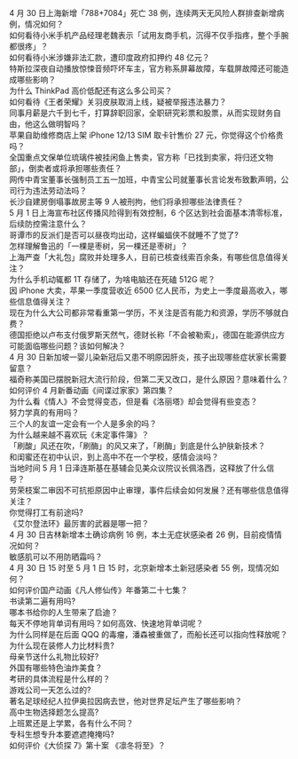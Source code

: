 4 月 30 日上海新增「788+7084」死亡 38 例，连续两天无风险人群排查新增病例，情况如何？  
如何看待小米手机产品经理老魏表示「试用友商手机，沉得不仅手指疼，整个手腕都很疼」？  
如何看待小米涉嫌非法汇款，遭印度政府扣押约 48 亿元？  
特斯拉深夜自动播放惊悚音频吓坏车主，官方称系屏幕故障，车载屏故障还可能造成哪些影响？  
为什么 ThinkPad 高价低配还有这么多公司买？  
如何看待《王者荣耀》关羽皮肤取消上线，疑被举报违法暴力？  
同事月薪是六千到七千，打算辞职回家，全职研究彩票和股票，从而实现财务自由，他这么做明智吗？  
苹果自助维修商店上架 iPhone 12/13 SIM 取卡针售价 27 元，你觉得这个价格贵吗？  
全国重点文保单位琉璃件被挂闲鱼上售卖，官方称「已找到卖家，将归还文物部」，倒卖者或将承担哪些责任？  
网传中青宝董事长强制员工五一加班，中青宝公司就董事长言论发布致歉声明，公司行为违法劳动法吗？  
长沙自建房倒塌事故房主等 9 人被刑拘，他们将承担哪些法律责任？  
5 月 1 日上海宣布社区传播风险得到有效控制，6 个区达到社会面基本清零标准，后续防控需注意什么？  
哥谭市的反派们是否可以昼夜均出动，这样蝙蝠侠不就睡不了觉了?  
怎样理解鲁迅的「一棵是枣树，另一棵还是枣树」？  
上海严查「大礼包」腐败并处理多人，目前已核查线索百余条，有哪些信息值得关注？  
为什么手机动辄都 1T 存储了，为啥电脑还在死磕 512G 呢？  
因 iPhone 大卖，苹果一季度营收近 6500 亿人民币，为史上一季度最高收入，哪些信息值得关注？  
现在为什么大公司都非常看重第一学历，不关注是否有能力和资源，学历不够就白费？  
德国拒绝以卢布支付俄罗斯天然气，德财长称「不会被勒索」，德国在能源供应方可能面临哪些问题？该如何解决？  
4 月 30 日新加坡一婴儿染新冠后又患不明原因肝炎，孩子出现哪些症状家长需要留意？  
福奇称美国已摆脱新冠大流行阶段，但第二天又改口，是什么原因？意味着什么？  
如何评价 4 月新番动画《间谍过家家》第四集？  
为什么看《情人》不会觉得变态，但是看《洛丽塔》却会觉得有些变态？  
努力学真的有用吗？  
三个人的友谊一定会有一个人是多余的吗？  
为什么越来越不喜欢玩《未定事件簿》？  
「刷酸」风还在吹，「刷酶」的风又来了，「刷酶」到底是什么护肤新技术？  
和闺蜜还在初中认识，到上高中不在一个学校，感情会淡吗？  
当地时间 5 月 1 日泽连斯基在基辅会见美众议院议长佩洛西，这释放了什么信号？  
劳荣枝案二审因不可抗拒原因中止审理，事件后续会如何发展？还有哪些信息值得关注？  
你觉得打工有前途吗?  
《艾尔登法环》最厉害的武器是哪一把？  
4 月 30 日吉林新增本土确诊病例 16 例，本土无症状感染者 26 例，目前疫情情况如何？  
敏感肌可以不用防晒霜吗？  
4 月 30 日 15 时至 5 月 1 日 15 时，北京新增本土新冠感染者 55 例，现情况如何？  
如何评价国产动画《凡人修仙传》年番第二十七集？  
书读第二遍有用吗?  
哪本书给你的人生带来了启迪？  
每天不停地背单词有用吗？如何高效、快速地背单词呢？  
为什么同样是在后面 QQQ 的毒瘤，潘森被重做了，而船长还可以指向性释放呢？  
为什么现在装修人力比材料贵?  
母亲节送什么礼物比较好?  
外国有哪些特色油炸美食？  
考研的具体流程是什么样的？  
游戏公司一天怎么过的?  
著名足球经纪人拉伊奥拉因病去世，他对世界足坛产生了哪些影响？  
高中生物选择题怎么提高?  
上班累还是上学累，各有什么不同？  
专科生想专升本要遮遮掩掩吗?  
如何评价《大侦探 7》第十案 《凛冬将至》？  
